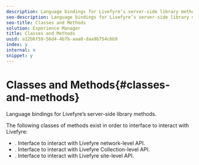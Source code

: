 ```yaml
---
description: Language bindings for Livefyre’s server-side library methods.
seo-description: Language bindings for Livefyre’s server-side library methods.
seo-title: Classes and Methods
solution: Experience Manager
title: Classes and Methods
uuid: a12b6f59-56d4-4b7b-aaa0-daa9b754c6b9
index: y
internal: n
snippet: y
---
```


# Classes and Methods{#classes-and-methods}

Language bindings for Livefyre’s server-side library methods.

The following classes of methods exist in order to interface to interact with Livefyre:

* [](c_installing_libraries.md). Interface to interact with Livefyre network-level API.
* [](c-collection-methods.md#c_collection_methods). Interface to interact with Livefyre Collection-level API.
* [](c-site-methods.md#c_site_methods). Interface to interact with Livefyre site-level API.

